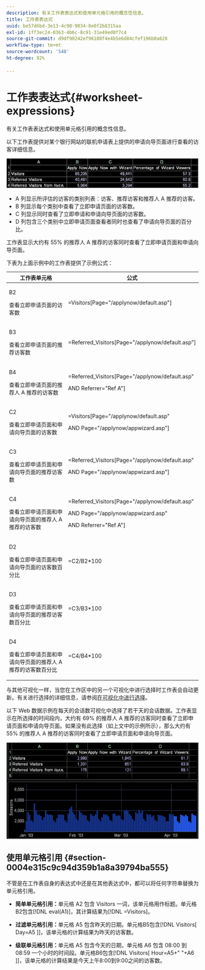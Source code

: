 ```yaml
---
description: 有关工作表表达式和使用单元格引用的概念性信息。
title: 工作表表达式
uuid: be57d6bd-3e13-4c90-9034-8e0f2b8315aa
exl-id: 1ff3ec24-0363-4b6c-8c91-31e49ed0f7c4
source-git-commit: d9df90242ef96188f4e4b5e6d04cfef196b0a628
workflow-type: tm+mt
source-wordcount: '548'
ht-degree: 92%

---
```


# 工作表表达式{#worksheet-expressions}

有关工作表表达式和使用单元格引用的概念性信息。

以下工作表提供对某个银行网站的联机申请表上提供的申请向导页面进行查看的访客详细信息。

![](assets/client-wkst.png)

* A 列显示所评估的访客的类别列表：访客、推荐访客和推荐人 A 推荐的访客。
* B 列显示每个类别中查看了立即申请页面的访客数。
* C 列显示同时查看了立即申请和申请向导页面的访客数。
* D 列包含三个类别中立即申请页面查看者同时也查看了申请向导页面的百分比。

工作表显示大约有 55% 的推荐人 A 推荐的访客同时查看了立即申请页面和申请向导页面。

下表为上面示例中的工作表提供了示例公式：

<table id="table_0F5EFDB58040465AB599E6BE93324822"> 
 <thead> 
  <tr> 
   <th colname="col1" class="entry"> 工作表单元格 </th> 
   <th colname="col2" class="entry"> 公式 </th> 
  </tr> 
 </thead>
 <tbody> 
  <tr> 
   <td colname="col1"> <p>B2 </p> <p>查看立即申请页面的访客数 </p> </td> 
   <td colname="col2"> <p><span class="filepath"> =Visitors[Page="/applynow/default.asp"]</span> </p> </td> 
  </tr> 
  <tr> 
   <td colname="col1"> <p>B3 </p> <p>查看立即申请页面的推荐访客数 </p> </td> 
   <td colname="col2"> <p><span class="filepath"> =Referred_Visitors[Page="/applynow/default.asp"]</span> </p> </td> 
  </tr> 
  <tr> 
   <td colname="col1"> <p>B4 </p> <p>查看立即申请页面的推荐人 A 推荐的访客数 </p> </td> 
   <td colname="col2"> <p> <span class="filepath"> =Referred_Visitors[Page="/applynow/default.asp" </span> </p> <p> AND <span class="filepath">Referrer="Ref A"]</span> </p> </td> 
  </tr> 
  <tr> 
   <td colname="col1"> <p>C2 </p> <p>查看立即申请页面和申请向导页面的访客数 </p> </td> 
   <td colname="col2"> <p> <span class="filepath"> =Visitors[Page="/applynow/default.asp" </span> </p> <p> AND <span class="filepath">Page="/applynow/appwizard.asp"]</span> </p> </td> 
  </tr> 
  <tr> 
   <td colname="col1"> <p>C3 </p> <p>查看立即申请页面和申请向导页面的推荐访客数 </p> </td> 
   <td colname="col2"> <p> <span class="filepath"> =Referred_Visitors[Page="/applynow/default.asp"  </span> </p> <p> AND <span class="filepath">Page="/applynow/appwizard.asp"]</span> </p> </td> 
  </tr> 
  <tr> 
   <td colname="col1"> <p>C4 </p> <p>查看立即申请页面和申请向导页面的推荐人 A 推荐的访客数 </p> </td> 
   <td colname="col2"> <p> <span class="filepath"> =Referred_Visitors[Page="/applynow/default.asp"</span> </p> <p> AND <span class="filepath">Page="/applynow/appwizard.asp"</span> </p> <p> AND <span class="filepath">Referrer="Ref A"]</span> </p> </td> 
  </tr> 
  <tr> 
   <td colname="col1"> <p>D2 </p> <p>查看立即申请页面和申请向导页面的访客数百分比 </p> </td> 
   <td colname="col2"> <p><span class="filepath"> =C2/B2*100</span> </p> </td> 
  </tr> 
  <tr> 
   <td colname="col1"> <p>D3 </p> <p>查看立即申请页面和申请向导页面的推荐访客数百分比 </p> </td> 
   <td colname="col2"> <p><span class="filepath"> =C3/B3*100</span> </p> </td> 
  </tr> 
  <tr> 
   <td colname="col1"> <p>D4 </p> <p>查看立即申请页面和申请向导页面的推荐人 A 推荐的访客数百分比 </p> </td> 
   <td colname="col2"> <p><span class="filepath"> =C4/B4*100</span> </p> </td> 
  </tr> 
 </tbody> 
</table>

与其他可视化一样，当您在工作区中的另一个可视化中进行选择时工作表会自动更新。有关进行选择的详细信息，请参阅[在可视化中进行选择](../../../../home/c-get-started/c-vis/c-sel-vis/c-sel-vis.md#concept-012870ec22c7476e9afbf3b8b2515746)。

以下 Web 数据示例在每天的会话数可视化中选择了若干天的会话数据。工作表显示在所选择的时间段内，大约有 69% 的推荐人 A 推荐的访客同时查看了立即申请页面和申请向导页面。如果没有此选择（如上文中的示例所示），那么大约有 55% 的推荐人 A 推荐的访客同时查看了立即申请页面和申请向导页面。

![](assets/client-exp.png)

## 使用单元格引用  {#section-0004e315c9c94d359b1a8a39794ba555}

不管是在工作表自身的表达式中还是在其他表达式中，都可以将任何字符串替换为单元格引用。

* **简单单元格引用：**&#x200B;单元格 A2 包含 Visitors 一词，该单元格用作标题。单元格B2包含[!DNL eval(A1)]，其计算结果为[!DNL =Visitors]。

* **过滤单元格引用：**&#x200B;单元格 A5 包含昨天的日期。单元格B5包含[!DNL Visitors[ Day=A5 ]]，该单元格的计算结果为昨天的访客数。

* **级联单元格引用：**&#x200B;单元格 A5 包含今天的日期，单元格 A6 包含 08:00 到 08:59 一个小时的时间段。单元格B6包含[!DNL Visitors[ Hour=A5+&quot; &quot;+A6 ]]，该单元格的计算结果是今天上午8:00到9:00之间的访客数。
